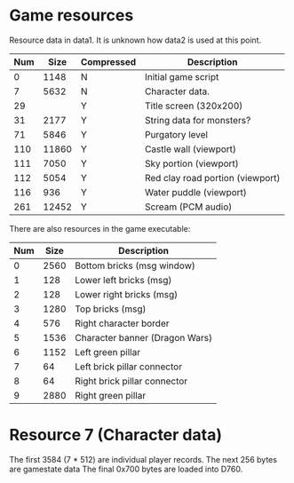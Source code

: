 # Game resources

Resource data in data1. It is unknown how data2 is used at this point.

| Num  | Size | Compressed | Description                         |
|------|------|------------|-------------------------------------|
|    0 | 1148 | N          | Initial game script                 |
|    7 | 5632 | N          | Character data.                     |
|   29 |      | Y          | Title screen (320x200)              |
|   31 | 2177 | Y          | String data for monsters?           |
|   71 | 5846 | Y          | Purgatory level                     |
|  110 |11860 | Y          | Castle wall (viewport)              |
|  111 | 7050 | Y          | Sky portion (viewport)              |
|  112 | 5054 | Y          | Red clay road portion (viewport)    |
|  116 |  936 | Y          | Water puddle (viewport)             |
|  261 |12452 | Y          | Scream (PCM audio)                  |

There are also resources in the game executable:

| Num  | Size | Description                         |
|------|------|-------------------------------------|
|    0 | 2560 | Bottom bricks (msg window)          |
|    1 |  128 | Lower left bricks (msg)             |
|    2 |  128 | Lower right bricks (msg)            |
|    3 | 1280 | Top bricks (msg)                    |
|    4 |  576 | Right character border              |
|    5 | 1536 | Character banner (Dragon Wars)      |
|    6 | 1152 | Left green pillar                   |
|    7 |   64 | Left brick pillar connector         |
|    8 |   64 | Right brick pillar connector        |
|    9 | 2880 | Right green pillar                  |

# Resource 7 (Character data)

The first 3584 (7 * 512) are individual player records.
The next 256 bytes are gamestate data
The final 0x700 bytes are loaded into D760.

